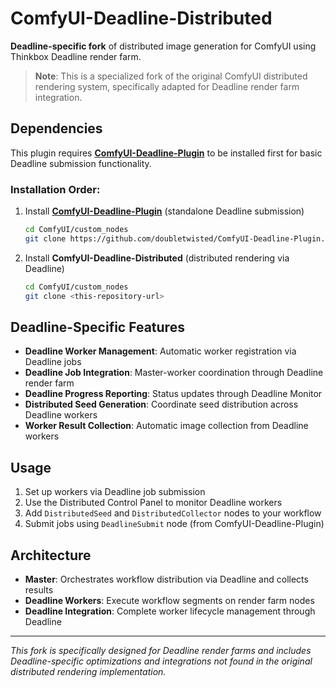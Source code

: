 # ComfyUI-Deadline-Distributed

**Deadline-specific fork** of distributed image generation for ComfyUI using Thinkbox Deadline render farm.

> **Note**: This is a specialized fork of the original ComfyUI distributed rendering system, specifically adapted for Deadline render farm integration.

## Dependencies

This plugin requires **[ComfyUI-Deadline-Plugin](https://github.com/doubletwisted/ComfyUI-Deadline-Plugin)** to be installed first for basic Deadline submission functionality.

### Installation Order:
1. Install **[ComfyUI-Deadline-Plugin](https://github.com/doubletwisted/ComfyUI-Deadline-Plugin)** (standalone Deadline submission)
   ```bash
   cd ComfyUI/custom_nodes
   git clone https://github.com/doubletwisted/ComfyUI-Deadline-Plugin.git
   ```
2. Install **ComfyUI-Deadline-Distributed** (distributed rendering via Deadline)
   ```bash
   cd ComfyUI/custom_nodes  
   git clone <this-repository-url>
   ```

## Deadline-Specific Features

- **Deadline Worker Management**: Automatic worker registration via Deadline jobs
- **Deadline Job Integration**: Master-worker coordination through Deadline render farm
- **Deadline Progress Reporting**: Status updates through Deadline Monitor
- **Distributed Seed Generation**: Coordinate seed distribution across Deadline workers
- **Worker Result Collection**: Automatic image collection from Deadline workers

## Usage

1. Set up workers via Deadline job submission
2. Use the Distributed Control Panel to monitor Deadline workers
3. Add `DistributedSeed` and `DistributedCollector` nodes to your workflow
4. Submit jobs using `DeadlineSubmit` node (from ComfyUI-Deadline-Plugin)

## Architecture

- **Master**: Orchestrates workflow distribution via Deadline and collects results
- **Deadline Workers**: Execute workflow segments on render farm nodes
- **Deadline Integration**: Complete worker lifecycle management through Deadline

---

*This fork is specifically designed for Deadline render farms and includes Deadline-specific optimizations and integrations not found in the original distributed rendering implementation.*